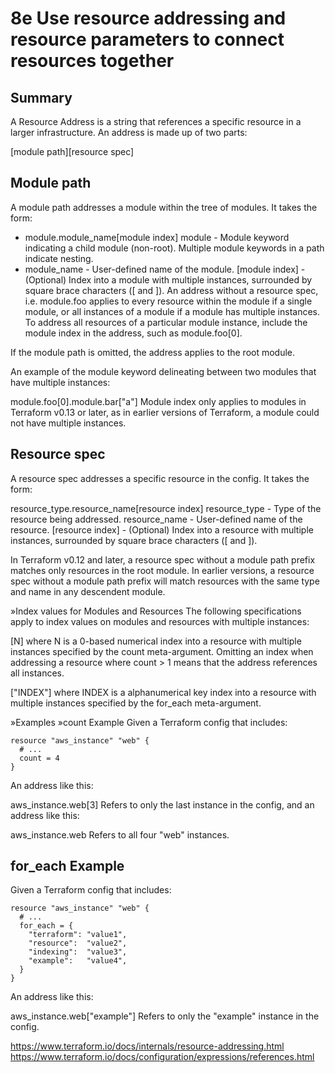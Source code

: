 # 8e Use resource addressing and resource parameters to connect resources together

## Summary

A Resource Address is a string that references a specific resource in a larger infrastructure. An address is made up of two parts:

[module path][resource spec]

## Module path

A module path addresses a module within the tree of modules. It takes the form:

* module.module_name[module index]
module - Module keyword indicating a child module (non-root). Multiple module keywords in a path indicate nesting.
* module_name - User-defined name of the module.
[module index] - (Optional) Index into a module with multiple instances, surrounded by square brace characters ([ and ]).
An address without a resource spec, i.e. module.foo applies to every resource within the module if a single module, or all instances of a module if a module has multiple instances. To address all resources of a particular module instance, include the module index in the address, such as module.foo[0].

If the module path is omitted, the address applies to the root module.

An example of the module keyword delineating between two modules that have multiple instances:

module.foo[0].module.bar["a"]
Module index only applies to modules in Terraform v0.13 or later, as in earlier versions of Terraform, a module could not have multiple instances.

## Resource spec

A resource spec addresses a specific resource in the config. It takes the form:

resource_type.resource_name[resource index]
resource_type - Type of the resource being addressed.
resource_name - User-defined name of the resource.
[resource index] - (Optional) Index into a resource with multiple instances, surrounded by square brace characters ([ and ]).

In Terraform v0.12 and later, a resource spec without a module path prefix matches only resources in the root module. In earlier versions, a resource spec without a module path prefix will match resources with the same type and name in any descendent module.

»Index values for Modules and Resources
The following specifications apply to index values on modules and resources with multiple instances:

[N] where N is a 0-based numerical index into a resource with multiple instances specified by the count meta-argument. Omitting an index when addressing a resource where count > 1 means that the address references all instances.

["INDEX"] where INDEX is a alphanumerical key index into a resource with multiple instances specified by the for_each meta-argument.

»Examples
»count Example
Given a Terraform config that includes:

```
resource "aws_instance" "web" {
  # ...
  count = 4
}
```
An address like this:

aws_instance.web[3]
Refers to only the last instance in the config, and an address like this:

aws_instance.web
Refers to all four "web" instances.

## for_each Example

Given a Terraform config that includes:

```
resource "aws_instance" "web" {
  # ...
  for_each = {
    "terraform": "value1",
    "resource":  "value2",
    "indexing":  "value3",
    "example":   "value4",
  }
}
```

An address like this:

aws_instance.web["example"]
Refers to only the "example" instance in the config.

https://www.terraform.io/docs/internals/resource-addressing.html
https://www.terraform.io/docs/configuration/expressions/references.html